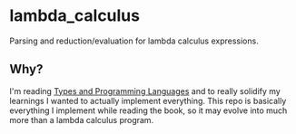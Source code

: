 # lambda_calculus

Parsing and reduction/evaluation for lambda calculus expressions.

## Why?

I'm reading [Types and Programming Languages](https://www.cis.upenn.edu/~bcpierce/tapl/) and
to really solidify my learnings I wanted to actually implement everything. This repo is basically
everything I implement while reading the book, so it may evolve into much more than a lambda
calculus program.
